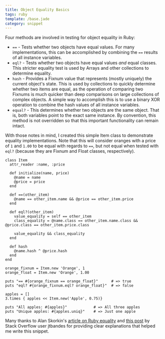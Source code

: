 ```yaml
---
title: Object Equality Basics
tags: ruby
template: /base.jade
category: snippet
---
```


Four methods are involved in testing for object equality in Ruby:

* `==` - Tests whether two objects have equal values. For many implementations, this can be accomplished by combining the `==` results of all instance variables.
* `eql?` - Tests whether two objects have equal values _and_ equal classes. This stricter equality test is used by Arrays and other collections to determine equality.
* `hash` - Provides a Fixnum value that represents (mostly uniquely) the current object's state. This is used by collections to quickly determine whether two items are equal, as the operation of comparing two Fixnums is much quicker than deep comparisons on large collections of complex objects. A simple way to accomplish this is to use a binary XOR operation to combine the hash values of all instance variables.
* `equal?` - This determines whether two objects are the same object. That is, both variables point to the exact same instance. By convention, this method is not overridden so that this important functionality can remain intact.

With those notes in mind, I created this simple Item class to demonstrate equality implementations. Note that this will consider oranges with a price of `1` and `1.00` to be equal with regards to `==`, but not equal when tested with `eql?` (because they are Fixnum and Float classes, respectively).

```
class Item
  attr_reader :name, :price

  def initialize(name, price)
    @name = name
    @price = price
  end

  def ==(other_item)
    @name == other_item.name && @price == other_item.price
  end

  def eql?(other_item)
    value_equality = self == other_item
    class_equality = @name.class == other_item.name.class && @price.class == other_item.price.class

    value_equality && class_equality
  end

  def hash
    @name.hash ^ @price.hash
  end
end

orange_fixnum = Item.new 'Orange', 1
orange_float = Item.new 'Orange', 1.00

puts "== #{orange_fixnum == orange_float}"      # => true
puts "eql? #{orange_fixnum.eql? orange_float}"  # => false

apples = []
3.times { apples << Item.new('Apple', 0.75)}

puts "All apples: #{apples}"            # => All three apples
puts "Unique apples: #{apples.uniq}"    # => Just one apple
```

Many thanks to Alan Skorkin's [article on Ruby equality](http://www.skorks.com/2009/09/ruby-equality-and-object-comparison/) and [this post](http://stackoverflow.com/a/7157051/1148628) by Stack Overflow user jtbandes for providing clear explanations that helped me write this snippet.
